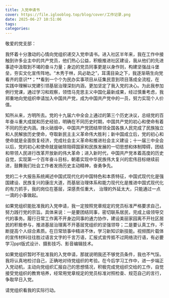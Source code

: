 ```yaml
---
title: 入党申请书
cover: https://file.iglooblog.top/blog/cover/工作记录.png
date: 2025-06-27 10:51:06
tags:
categories:
---
```


敬爱的党支部：

我怀着十分激动的心情向党组织递交入党申请书。进入社区半年来，我在工作中接触到许多业主中的共产党员，他们热心公益，积极推进社区建设，我从他们的先进事迹中汲取到不竭的奋斗力量；身边的党员同事更是以身作则，构建坚强战斗堡垒，夯实文化宣传阵地。“木秀于林，风必助之”，耳濡目染之下，我逐渐萌生向党看齐的意识**；**看到一个个为民办实事项目从征集民意到项目落成全流程，在实践中理解以党建引领基层治理深刻内涵，更加坚定了我入党的决心。为此我参加例行党课，通过学习和观察，领悟马克思主义中国化最新成果，经过慎重考虑，我郑重地向党组织申请加入中国共产党，成为中国共产党中的一员，努力实现个人价值。

知所从来，方明所去。党的十九届六中全会上通过的第三个历史决议，总结党的百年奋斗重大成就和历史经验，明确在不同历史时期，中国共产党的初心和使命有着不同的历史内涵。烽火硝烟中，中国共产党团结带领全国各族人民完成了民族独立和人民解放历史使命，夺取新民主主义革命伟大胜利；新中国成立后，党的初心和使命就是全面恢复经济，完成社会主义革命和推进社会主义建设；十一届三中全会以后，党的初心和使命就是破除阻碍国家和民族发展的一切思想和体制障碍，团结和带领人民进行改革开放新的伟大革命；进入新时代，中国共产党本着高度的历史自觉，实现第一个百年奋斗目标，朝着实现中华民族伟大复兴的宏伟目标继续前进，鼓舞我们社会工作者发扬历史主动精神，奋勇争先。

党的二十大报告系统阐述中国式现代化的中国特色和本质特征，中国式现代化是强国建设、民族复兴的康庄大道，而基层治理体系和能力现代化是推进中国式现代化的有力抓手，我的岗位在基层，深感责任重大， 治理的外延太大，只能通过一点一滴的小事做起。

如果党组织能批准我的入党申请，我一定按照党章规定的党员标准严格要求自己，努力践行党的宗旨。具体来说：一是要团结同事，密切联系居民，完成上级领导交代的事务。履行日常工作离不开身边同事的通力协作，建设美丽家园离不开社区居民的积极参与，推进基层治理离不开基层党组织的坚强领导；二是要认真工作，不断提高个人综合素质。在日常琐事中精进不休，学习新知识新技能。视频图片载体的宣传材料往往胜过语言文字的千言万语，汇报式宣传抵不过网络流行语，有必要学习ppt版式设计、摄影技巧、影音编辑技术。

如果党组织暂时不批准我的入党申请，那就说明我还不够党员条件，我也不气馁。我将认真地检讨自己，正确地对待党组织的考验。在今后学习工作中，进一步端正入党动机，主动向党组织汇报自己的思想情况，积极完成党组织交给的工作，自觉接受党组织的教育培养，经常用党章规定的党员标准对照检查、规范自己的言行，争取早日入党。

请党组织看我的实际行动。
